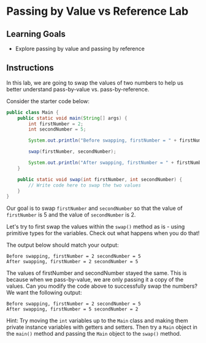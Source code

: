 # Passing by Value vs Reference Lab

## Learning Goals

- Explore passing by value and passing by reference

## Instructions

In this lab, we are going to swap the values of two numbers to help us better
understand pass-by-value vs. pass-by-reference.

Consider the starter code below:

```java
public class Main {
    public static void main(String[] args) {
        int firstNumber = 2;
        int secondNumber = 5;

        System.out.println("Before swapping, firstNumber = " + firstNumber + " secondNumber = " + secondNumber);

        swap(firstNumber, secondNumber);

        System.out.println("After swapping, firstNumber = " + firstNumber + " secondNumber = " + secondNumber);
    }

    public static void swap(int firstNumber, int secondNumber) {
        // Write code here to swap the two values
    }
}
```

Our goal is to swap `firstNumber` and `secondNumber` so that the value of
`firstNumber` is 5 and the value of `secondNumber` is 2.

Let's try to first swap the values within the `swap()` method as is - using
primitive types for the variables. Check out what happens when you do that!

The output below should match your output:

```plainttext
Before swapping, firstNumber = 2 secondNumber = 5
After swapping, firstNumber = 2 secondNumber = 5
```

The values of firstNumber and secondNumber stayed the same. This is because
when we pass-by-value, we are only passing it a copy of the values. Can you
modify the code above to successfully swap the numbers? We want the following
output:

```plainttext
Before swapping, firstNumber = 2 secondNumber = 5
After swapping, firstNumber = 5 secondNumber = 2
```

Hint: Try moving the `int` variables up to the `Main` class and making them
private instance variables with getters and setters. Then try a `Main` object in
the `main()` method and passing the `Main` object to the `swap()` method.
